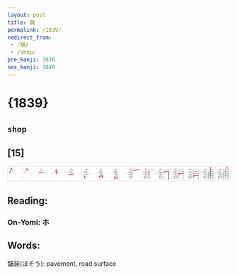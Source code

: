 ```yaml
---
layout: post
title: 舗
permalink: /1839/
redirect_from:
 - /舗/
 - /shop/
pre_kanji: 1838
nex_kanji: 1840
---
```


# {1839}

## `shop`

## [15]

<div class="stroke"><img src="../images/E88897.png" /></div>

## Reading:

### On-Yomi: ホ

## Words:

舗装(ほそう): pavement, road surface
